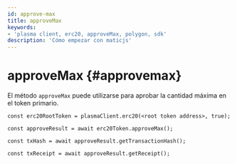 ```yaml
---
id: approve-max
title: approveMax
keywords:
- 'plasma client, erc20, approveMax, polygon, sdk'
description: 'Cómo empezar con maticjs'
---
```


# approveMax {#approvemax}

El método `approveMax` puede utilizarse para aprobar la cantidad máxima en el token primario.

```
const erc20RootToken = plasmaClient.erc20(<root token address>, true);

const approveResult = await erc20Token.approveMax();

const txHash = await approveResult.getTransactionHash();

const txReceipt = await approveResult.getReceipt();

```
